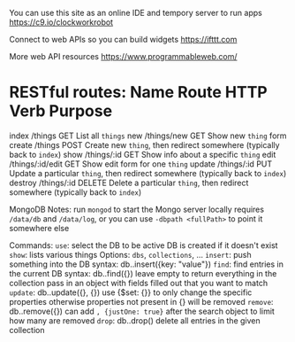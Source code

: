 You can use this site as an online IDE and tempory server to run apps
https://c9.io/clockworkrobot

Connect to web APIs so you can build widgets
https://ifttt.com

More web API resources
https://www.programmableweb.com/

RESTful routes:
Name        Route               HTTP Verb       Purpose
=======================================================
index       /things             GET             List all `things`
new         /things/new         GET             Show new `thing` form
create      /things             POST            Create new `thing`, then redirect somewhere (typically back to `index`)
show        /things/:id         GET             Show info about a specific `thing`
edit        /things/:id/edit    GET             Show edit form for one `thing`
update      /things/:id         PUT             Update a particular `thing`, then redirect somewhere (typically back to `index`)
destroy     /things/:id         DELETE          Delete a particular `thing`, then redirect somewhere (typically back to `index`)

MongoDB Notes:
    run `mongod` to start the Mongo server locally
        requires `/data/db` and `/data/log`, or you can use `-dbpath <fullPath>` to point it somewhere else

Commands:
    `use`: 
        select the DB to be active
        DB is created if it doesn't exist
    `show`: 
        lists various things
        Options: `dbs`, `collections`, ...
    `insert`: 
        push something into the DB
        syntax: db.<collectionName>.insert({key: "value"})
    `find`:
        find entries in the current DB
        syntax: db.<collectionName>.find({<optional>})
        leave empty to return everything in the collection
        pass in an object with fields filled out that you want to match
    `update`:
        db.<collectionName>.update({<objectPropertiesToMatch>}, {<newValuesToSet>})
        use {$set: {<specificProperties>}} to only change the specific properties
        otherwise properties not present in {<newValuesToSet>} will be removed
    `remove`:
        db.<collectionName>.remove({<objectPropertiesToMatch>})
        can add `, {justOne: true}` after the search object to limit how many are removed
    `drop`:
        db.<collectionName>.drop()
        delete all entries in the given collection